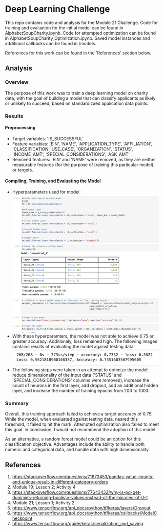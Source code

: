 # Deep Learning Challenge
This repo contains code and analysis for the Module 21 Challenge. Code for training and evaluation for the initial model can be found in AlphabetSoupCharity.ipynb. Code for attempted optimization can be found in AlphabetSoupCharity_Optimization.ipynb. Saved model instances and additional callbacks can be found in /models.

References for this work can be found in the 'References' section below.

## Analysis
### Overview
The purpose of this work was to train a deep learning model on charity data, with the goal of building a model that can classify applicants as likely or unlikely to succeed, based on standardizaed application data points.
### Results
#### Preprocessing
* Target variables: 'IS_SUCCESSFUL'
* Feature variables: 'EIN', 'NAME', 'APPLICATION_TYPE', 'AFFILIATION', 'CLASSIFICATION','USE_CASE', 'ORGANIZATION', 'STATUS', 'INCOME_AMT', 'SPECIAL_CONSIDERATIONS', 'ASK_AMT'
* Removed features: 'EIN' and 'NAME' were removed, as they are neither measurable features (for the purpose of training this particular model), or targets.
#### Compiling, Training, and Evaluating the Model
* Hyperparameters used for model:
![alt text](https://github.com/linderkm/deep-learning-challenge/blob/main/images/AlphabetSoupCharity_hyperparameters.png)
* With these hyperparamters, the model was not able to achieve 0.75 or greater accuracy. Additionaly, loss remained high. The following images contains results of evaluating the model against testing data:
![alt text](https://github.com/linderkm/deep-learning-challenge/blob/main/images/AlphabetSoupCharity_model_evaluation.png)
* The following steps were taken in an attempt to optimize the model: reduce dimensionality of the input data ('STATUS' and 'SPECIAL_CONSIDERATIONS' columns were removed), increase the count of neurons in the first layer, add dropout, add an additional hidden layer, and increase the number of training epochs from 200 to 1000.
### Summary
Overall, this training approach failed to achieve a target accuracy of 0.75. While the model, when evaluated against testing data, neared this threshold, it failed to hit the mark. Attempted optimization also failed to meet this goal. In conclusion, I would not recommend the adoption of this model.

As an alternative, a random forest model could be an option for this classification objective. Advantages include the ability to handle both numeric and categorical data, and handle data with high dimensionality.


## References
1) https://stackoverflow.com/questions/71873453/pandas-value-counts-and-unique-result-in-different-category-orders
2) Module 19; Lesson 2; Activity 4
3) https://stackoverflow.com/questions/77643432/why-is-pd-get-dummies-returning-boolean-values-instead-of-the-binaries-of-0-1
4) Module 21; Lesson 1; Activity 2
5) https://www.tensorflow.org/api_docs/python/tf/keras/layers/Dropout
6) https://www.tensorflow.org/api_docs/python/tf/keras/callbacks/ModelCheckpoint
7) https://www.tensorflow.org/guide/keras/serialization_and_saving
